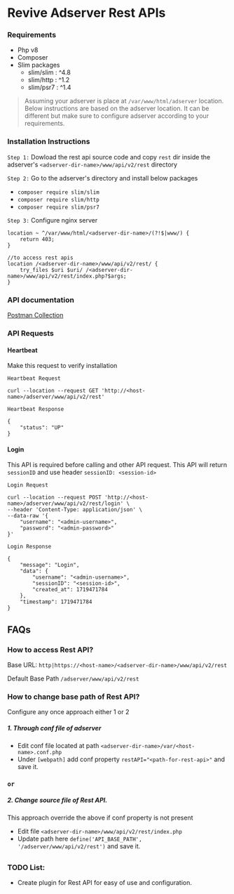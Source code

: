 # Revive Adserver Rest APIs

### Requirements
- Php v8
- Composer
- Slim packages
    - slim/slim : ^4.8
    - slim/http : ^1.2
    - slim/psr7 : ^1.4

> Assuming your adserver is place at `/var/www/html/adserver` location. Below instructions are based on the adserver location.
It can be different but make sure to configure adserver according to your requirements.

### Installation Instructions
`Step 1:` Dowload the rest api source code and copy `rest` dir inside the adserver's `<adserver-dir-name>/www/api/v2/rest` directory

`Step 2:` Go to the adserver's directory and install below packages
- `composer require slim/slim`
- `composer require slim/http`
- `composer require slim/psr7`

`Step 3:` Configure nginx server
```
location ~ ^/var/www/html/<adserver-dir-name>/(?!$|www/) {
	return 403;
}

//to access rest apis    
location /<adserver-dir-name>/www/api/v2/rest/ {
	try_files $uri $uri/ /<adserver-dir-name>/www/api/v2/rest/index.php?$args;
}
```

### API documentation
[Postman Collection](https://github.com/jatinderaujla/revive-adserver-rest-api/)

### API Requests

#### Heartbeat 
Make this request to verify installation

`Heartbeat Request`

```
curl --location --request GET 'http://<host-name>/adserver/www/api/v2/rest'
```

`Heartbeat Response`
```
{
    "status": "UP"
}
```
#### Login
This API is required before calling and other API request. This API will return `sessionID` and use header `sessionID: <session-id>`

`Login Request`
```
curl --location --request POST 'http://<host-name>/adserver/www/api/v2/rest/login' \
--header 'Content-Type: application/json' \
--data-raw '{
    "username": "<admin-username>",
    "password": "<admin-password>"
}'

```

`Login Response`
```
{
    "message": "Login",
    "data": {
        "username": "<admin-username>",
        "sessionID": "<session-id>",
        "created_at": 1719471784
    },
    "timestamp": 1719471784
}
```


## FAQs

### How to access Rest API?
Base URL: `http|https://<host-name>/<adserver-dir-name>/www/api/v2/rest`

Default Base Path `/adserver/www/api/v2/rest`


### How to change base path of Rest API?

Configure any once approach either 1 or 2

##### 1. Through conf file of adserver
- Edit conf file located at path `<adserver-dir-name>/var/<host-name>.conf.php`
- Under `[webpath]` add conf property `restAPI="<path-for-rest-api>"` and save it.

### `or`

##### 2. Change source file of Rest API.

This approach override the above if conf property is not present
- Edit file `<adserver-dir-name>/www/api/v2/rest/index.php`
- Update path here `define('API_BASE_PATH', '/adserver/www/api/v2/rest')` and save it.


##
### TODO List:
- Create plugin for Rest API for easy of use and configuration.